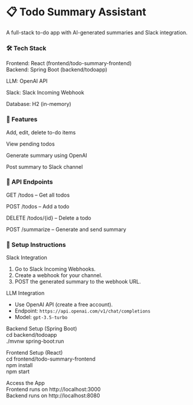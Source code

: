 <h1>📋 Todo Summary Assistant</h1>

A full-stack to-do app with AI-generated summaries and Slack integration.

<h3>🛠 Tech Stack</h3>
Frontend: React (frontend/todo-summary-frontend)
<br>
Backend: Spring Boot (backend/todoapp)

LLM: OpenAI API

Slack: Slack Incoming Webhook

Database: H2 (in-memory)

<h3>🚀 Features</h3>
Add, edit, delete to-do items

View pending todos

Generate summary using OpenAI

Post summary to Slack channel

<h3>🧪 API Endpoints</h3>

GET /todos – Get all todos

POST /todos – Add a todo

DELETE /todos/{id} – Delete a todo

POST /summarize – Generate and send summary


<h3>🚀 Setup Instructions</h3>

  Slack Integration
1. Go to Slack Incoming Webhooks.
2. Create a webhook for your channel.
3. POST the generated summary to the webhook URL.

  LLM Integration
- Use OpenAI API (create a free account).
- Endpoint: `https://api.openai.com/v1/chat/completions`
- Model: `gpt-3.5-turbo`

 Backend Setup (Spring Boot)<br>
 cd backend/todoapp<br>
./mvnw spring-boot:run

 Frontend Setup (React)
<br>
cd frontend/todo-summary-frontend<br>
npm install<br>
npm start<br>

Access the App<br>
Frontend runs on http://localhost:3000<br>
Backend runs on http://localhost:8080





